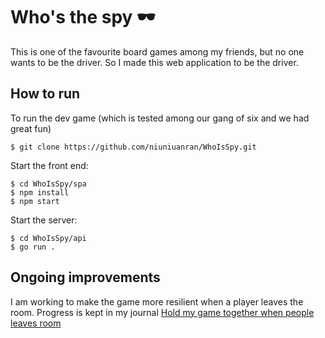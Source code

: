 # Who's the spy 🕶️

This is one of the favourite board games among my friends, but no one wants to be the driver. So I made this web application to be the driver.

## How to run

To run the dev game (which is tested among our gang of six and we had great fun)
```
$ git clone https://github.com/niuniuanran/WhoIsSpy.git
```

Start the front end:
```
$ cd WhoIsSpy/spa
$ npm install
$ npm start
```

Start the server:
```
$ cd WhoIsSpy/api
$ go run .
```

## Ongoing improvements

I am working to make the game more resilient when a player leaves the room. Progress is kept in my journal [Hold my game together when people leaves room](https://niuniuanran.github.io/2021/07/20/Hold-my-game-together-when-people-leaves-room/)


